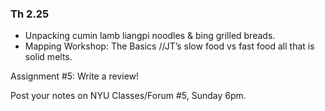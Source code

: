 ### Th 2.25

- Unpacking cumin lamb liangpi noodles & bing grilled breads.
- Mapping Workshop: The Basics //JT’s slow food vs fast food all that is solid melts.

Assignment #5: Write a review!

Post your notes on NYU Classes/Forum #5, Sunday 6pm.
